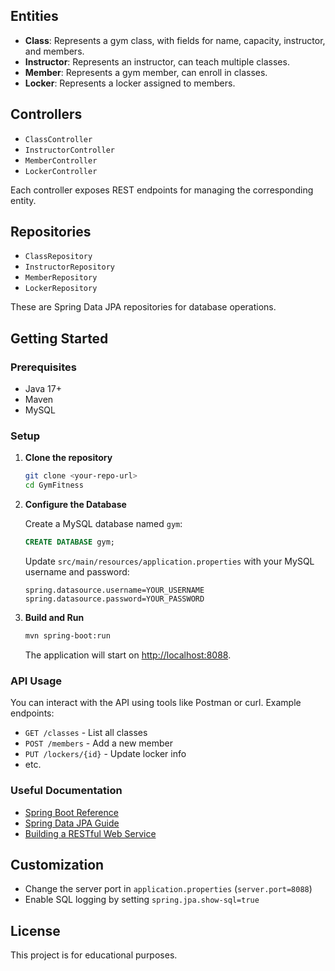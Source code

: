 
## Entities

- **Class**: Represents a gym class, with fields for name, capacity, instructor, and members.
- **Instructor**: Represents an instructor, can teach multiple classes.
- **Member**: Represents a gym member, can enroll in classes.
- **Locker**: Represents a locker assigned to members.

## Controllers

- `ClassController`
- `InstructorController`
- `MemberController`
- `LockerController`

Each controller exposes REST endpoints for managing the corresponding entity.

## Repositories

- `ClassRepository`
- `InstructorRepository`
- `MemberRepository`
- `LockerRepository`

These are Spring Data JPA repositories for database operations.

## Getting Started

### Prerequisites

- Java 17+
- Maven
- MySQL

### Setup

1. **Clone the repository**

   ```sh
   git clone <your-repo-url>
   cd GymFitness
   ```

2. **Configure the Database**

   Create a MySQL database named `gym`:

   ```sql
   CREATE DATABASE gym;
   ```

   Update `src/main/resources/application.properties` with your MySQL username and password:

   ```
   spring.datasource.username=YOUR_USERNAME
   spring.datasource.password=YOUR_PASSWORD
   ```

3. **Build and Run**

   ```sh
   mvn spring-boot:run
   ```

   The application will start on [http://localhost:8088](http://localhost:8088).

### API Usage

You can interact with the API using tools like Postman or curl. Example endpoints:

- `GET /classes` - List all classes
- `POST /members` - Add a new member
- `PUT /lockers/{id}` - Update locker info
- etc.

### Useful Documentation

- [Spring Boot Reference](https://docs.spring.io/spring-boot/docs/current/reference/htmlsingle/)
- [Spring Data JPA Guide](https://spring.io/guides/gs/accessing-data-jpa/)
- [Building a RESTful Web Service](https://spring.io/guides/gs/rest-service/)

## Customization

- Change the server port in `application.properties` (`server.port=8088`)
- Enable SQL logging by setting `spring.jpa.show-sql=true`

## License

This project is for educational purposes.
